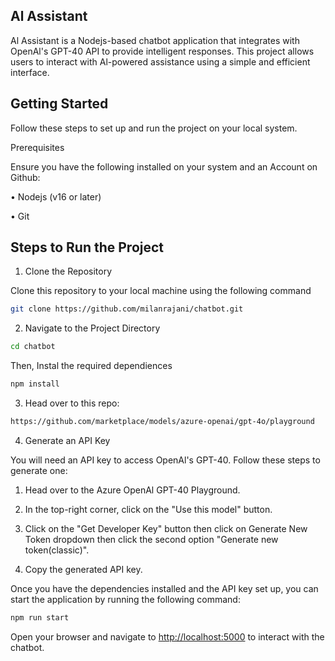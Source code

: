 ## Al Assistant

Al Assistant is a Nodejs-based chatbot application that integrates with OpenAl's GPT-40 API to provide
intelligent responses. This project allows users to interact with Al-powered assistance using a simple and
efficient interface.

## Getting Started

Follow these steps to set up and run the project on your local system.

Prerequisites

Ensure you have the following installed on your system and an Account on Github:

• Nodejs (v16 or later)

• Git

## Steps to Run the Project

1. Clone the Repository
   
Clone this repository to your local machine using the following command

```bash
git clone https://github.com/milanrajani/chatbot.git
```
2. Navigate to the Project Directory

```bash
cd chatbot
```
Then, Instal the required dependiences

```bash
npm install
```

3. Head over to this repo:
   
```bash
https://github.com/marketplace/models/azure-openai/gpt-4o/playground
```
4. Generate an API Key
   
You will need an API key to access OpenAl's GPT-40. Follow these steps to generate one:

1. Head over to the Azure OpenAl GPT-40 Playground.
   
2. In the top-right corner, click on the "Use this model" button.
   
3. Click on the "Get Developer Key" button then click on Generate New Token dropdown then click the second option "Generate new token(classic)".
   
5. Copy the generated API key.

Once you have the dependencies installed and the API key set up, you can start the application by running the following command:

```bash
npm run start
```
Open your browser and navigate to [http://localhost:5000](http://localhost:5000) to interact with the chatbot.























